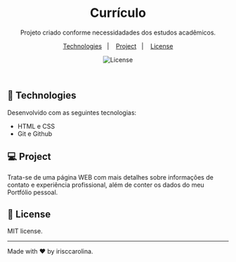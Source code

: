 <h1 align="center"> Currículo </h1>

<p align="center">
Projeto criado conforme necessidadades dos estudos acadêmicos.
</p>

<p align="center">
  <a href="#-technologies">Technologies</a>&nbsp;&nbsp;&nbsp;|&nbsp;&nbsp;&nbsp;
  <a href="#-project">Project</a>&nbsp;&nbsp;&nbsp;|&nbsp;&nbsp;&nbsp;
  <a href="#memo-license">License</a>
</p>

<p align="center">
  <img alt="License" src="https://img.shields.io/static/v1?label=license&message=MIT&color=49AA26&labelColor=000000">
</p>

<br>

## 🚀 Technologies

Desenvolvido com as seguintes tecnologias:

- HTML e CSS
- Git e Github

## 💻 Project
Trata-se de uma página WEB com mais detalhes sobre informações de contato e experiência profissional, além de conter os dados do meu Portfólio pessoal. 

## :memo: License

MIT license.

---

Made with ♥ by irisccarolina.
